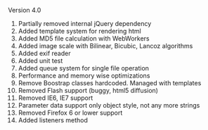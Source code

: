 Version 4.0
1. Partially removed internal jQuery dependency
2. Added template system for rendering html
3. Added MD5 file calculation with WebWorkers
4. Added image scale with Bilinear, Bicubic, Lancoz algorithms
5. Added exif reader
6. Added unit test
7. Added queue system for single file operation
8. Performance and memory wise optimizations
9. Remove Boostrap classes hardcoded. Managed with templates
10. Removed Flash support (buggy, html5 diffusion)
11. Removed IE6, IE7 support
12. Parameter data support only object style, not any more strings
13. Removed Firefox 6 or lower support
14. Added listeners method